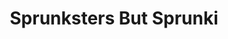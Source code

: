 ---
slug: sprunksters-but-sprunki-2256
title: Sprunksters But Sprunki
description: "Sprunksters But Sprunki is an exciting online game. Play for free directly in your browser!"
icon: /images/popular_mods/Sprunksters But Sprunki.png
url: https://wowtbc.net/sprunkin/sprunksters-but-sprunki/index.html
previewImage: /images/popular_mods/Sprunksters But Sprunki.png
type: popular mods

# SEO配置
seo:
  title: "Sprunksters But Sprunki - Play Free Online Game | Fun Browser Games"
  description: "Sprunksters But Sprunki - Play this fun online game for free in your browser. No download required!"
  ogImage: "/images/popular_mods/Sprunksters But Sprunki.png"
  keywords: "sprunksters-but-sprunki-2256, online game, browser game, free game, popular mods game, play online"

videoUrls:
  - https://www.youtube.com/embed/example1
  - https://www.youtube.com/embed/example2

whyPlay:
  title: "Why Play Sprunksters But Sprunki?"
  items:
    - "Immersive Gameplay: Sprunksters But Sprunki offers an engaging and immersive gaming experience that will keep you entertained for hours"
    - "Challenging Levels: Test your skills with increasingly difficult challenges and obstacles"
    - "Beautiful Graphics: Enjoy stunning visuals and smooth animations that bring the game world to life"
    - "Regular Updates: New content and features are added regularly to keep the game fresh and exciting"
    - "Free to Play: Experience all the fun without spending a penny"
    - "Community Features: Connect with other players, share strategies, and compete for high scores"
    - "Cross-Platform: Play on any device with a web browser, no downloads required"

features:
  title: "Key Features of Sprunksters But Sprunki"
  image: "/images/popular_mods/Sprunksters But Sprunki.png"
  items:
    - "Intuitive Controls: Easy to learn controls make Sprunksters But Sprunki accessible for players of all skill levels"
    - "Multiple Game Modes: Enjoy various gameplay options that provide different challenges and experiences"
    - "Character Customization: Personalize your gaming experience with unique characters and items"
    - "Achievement System: Complete special tasks to earn rewards and recognition"
    - "Leaderboards: Compete with players worldwide and see who can achieve the highest scores"

characteristics:
  title: "Game Characteristics"
  image: "/images/popular_mods/Sprunksters But Sprunki.png"
  items:
    - "Genre: Popular mods game with elements of strategy and skill"
    - "Difficulty: Suitable for both casual gamers and those seeking a challenge"
    - "Play Time: Quick sessions or extended gameplay, depending on your preference"
    - "Art Style: Vibrant and engaging visuals that enhance the gaming experience"
    - "Sound Design: Immersive audio that complements the gameplay perfectly"

info: "Sprunksters But Sprunki is an exciting online game that offers players a unique and engaging gaming experience. With its intuitive controls, stunning visuals, and challenging gameplay, Sprunksters But Sprunki provides hours of entertainment for players of all ages and skill levels. Whether you're looking for a quick gaming session during a break or an extended play session, Sprunksters But Sprunki delivers an immersive experience that will keep you coming back for more. The game features multiple levels of increasing difficulty, ensuring that players are constantly challenged as they progress. With regular updates adding new content and features, Sprunksters But Sprunki remains fresh and exciting, providing endless entertainment options for its growing community of players."

howToPlayIntro: "Welcome to Sprunksters But Sprunki! This guide will walk you through the basics and help you master the game. Whether you're a beginner or looking to improve your skills, these tips and instructions will enhance your gaming experience."

howToPlaySteps:
  - title: "Getting Started"
    description: "Begin your Sprunksters But Sprunki adventure by familiarizing yourself with the controls. Use your keyboard or mouse to navigate through the game interface. The tutorial will guide you through the basic mechanics and help you understand the objectives."
  - title: "Understanding the Objectives"
    description: "In Sprunksters But Sprunki, your main goal is to progress through levels by completing specific objectives. Each level presents unique challenges that require different strategies and approaches."
  - title: "Mastering the Controls"
    description: "Practice using the controls to improve your precision and reaction time. Sprunksters But Sprunki requires quick reflexes and strategic thinking to overcome obstacles and defeat opponents."
  - title: "Utilizing Power-ups"
    description: "Collect power-ups throughout the game to enhance your abilities and overcome difficult challenges. Each power-up offers unique advantages that can be crucial for success."
  - title: "Developing Strategies"
    description: "As you progress in Sprunksters But Sprunki, develop effective strategies for different scenarios. Analyze patterns, anticipate challenges, and adapt your approach to maximize your performance."

faq:
  title: "Frequently Asked Questions about Sprunksters But Sprunki"
  items:
    - question: "Is Sprunksters But Sprunki free to play?"
      answer: "Yes, Sprunksters But Sprunki is completely free to play directly in your web browser. No downloads or purchases are required to enjoy the full game experience."
    - question: "Can I play Sprunksters But Sprunki on mobile devices?"
      answer: "Yes, Sprunksters But Sprunki is optimized for both desktop and mobile play. You can enjoy the game on any device with a web browser and internet connection."
    - question: "Are there any in-game purchases?"
      answer: "While Sprunksters But Sprunki is free to play, there may be optional in-game purchases available for cosmetic items or additional features that don't affect core gameplay."
    - question: "How often is Sprunksters But Sprunki updated?"
      answer: "The developers regularly update Sprunksters But Sprunki with new content, features, and improvements based on player feedback and game performance."
    - question: "Can I play Sprunksters But Sprunki offline?"
      answer: "Currently, Sprunksters But Sprunki requires an internet connection to play as it's a browser-based online game."
    - question: "Is Sprunksters But Sprunki suitable for children?"
      answer: "Yes, Sprunksters But Sprunki is designed to be family-friendly and suitable for players of all ages."
    - question: "How do I report bugs or issues?"
      answer: "If you encounter any problems while playing Sprunksters But Sprunki, you can report them through the game's support page or contact the developers directly through their website."
    - question: "Still Have Questions?"
      answer: "If you have additional questions about Sprunksters But Sprunki that aren't covered in this FAQ, please visit our support center or contact our customer service team for assistance."
---